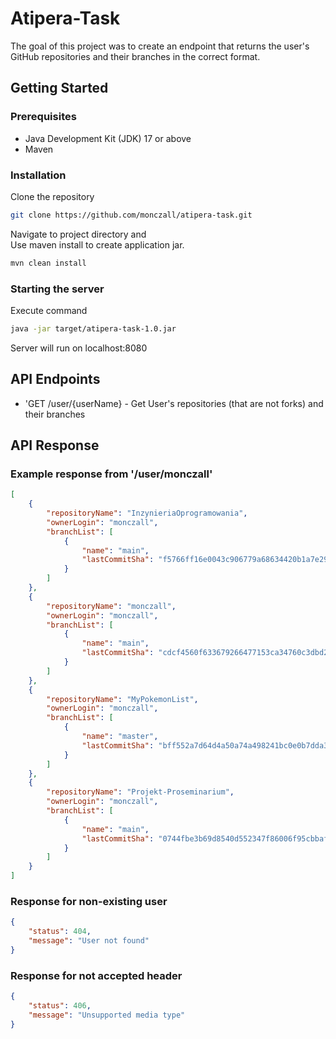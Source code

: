 # Atipera-Task

The goal of this project was to create an endpoint that returns the user's GitHub repositories and their branches in the correct format.


## Getting Started

### Prerequisites
- Java Development Kit (JDK) 17 or above
- Maven

### Installation

Clone the repository

```bash
git clone https://github.com/monczall/atipera-task.git
```

Navigate to project directory and \
Use maven install to create application jar.

```bash
mvn clean install
```

### Starting the server

Execute command

```bash
java -jar target/atipera-task-1.0.jar
```
Server will run on localhost:8080

## API Endpoints

- 'GET /user/{userName} - Get User's repositories (that are not forks) and their branches

## API Response

### Example response from '/user/monczall'

```json
[
    {
        "repositoryName": "InzynieriaOprogramowania",
        "ownerLogin": "monczall",
        "branchList": [
            {
                "name": "main",
                "lastCommitSha": "f5766ff16e0043c906779a68634420b1a7e298c2"
            }
        ]
    },
    {
        "repositoryName": "monczall",
        "ownerLogin": "monczall",
        "branchList": [
            {
                "name": "main",
                "lastCommitSha": "cdcf4560f633679266477153ca34760c3dbd231b"
            }
        ]
    },
    {
        "repositoryName": "MyPokemonList",
        "ownerLogin": "monczall",
        "branchList": [
            {
                "name": "master",
                "lastCommitSha": "bff552a7d64d4a50a74a498241bc0e0b7dda3e41"
            }
        ]
    },
    {
        "repositoryName": "Projekt-Proseminarium",
        "ownerLogin": "monczall",
        "branchList": [
            {
                "name": "main",
                "lastCommitSha": "0744fbe3b69d8540d552347f86006f95cbbafb9f"
            }
        ]
    }
]
```

### Response for non-existing user

```json
{
    "status": 404,
    "message": "User not found"
}
```

### Response for not accepted header

```json
{
    "status": 406,
    "message": "Unsupported media type"
}
```
